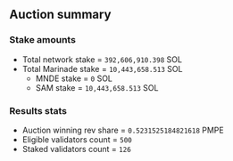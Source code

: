 ## Auction summary

### Stake amounts
- Total network stake = `392,606,910.398` SOL
- Total Marinade stake = `10,443,658.513` SOL
  - MNDE stake = `0` SOL
  - SAM stake = `10,443,658.513` SOL

### Results stats
- Auction winning rev share = `0.5231525184821618` PMPE
- Eligible validators count = `500`
- Staked validators count = `126`
